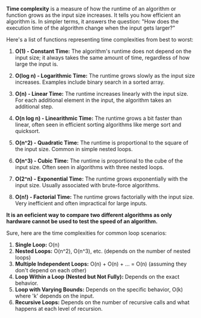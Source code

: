 

**Time complexity** is a measure of how the runtime of an algorithm or function grows as the input size increases. It tells you how efficient an algorithm is. In simpler terms, it answers the question: "How does the execution time of the algorithm change when the input gets larger?"

Here's a list of functions representing time complexities from best to worst:

1. **O(1) - Constant Time:** The algorithm's runtime does not depend on the input size; it always takes the same amount of time, regardless of how large the input is.

2. **O(log n) - Logarithmic Time:** The runtime grows slowly as the input size increases. Examples include binary search in a sorted array.

3. **O(n) - Linear Time:** The runtime increases linearly with the input size. For each additional element in the input, the algorithm takes an additional step.

4. **O(n log n) - Linearithmic Time:** The runtime grows a bit faster than linear, often seen in efficient sorting algorithms like merge sort and quicksort.

5. **O(n^2) - Quadratic Time:** The runtime is proportional to the square of the input size. Common in simple nested loops.

6. **O(n^3) - Cubic Time:** The runtime is proportional to the cube of the input size. Often seen in algorithms with three nested loops.

7. **O(2^n) - Exponential Time:** The runtime grows exponentially with the input size. Usually associated with brute-force algorithms.

8. **O(n!) - Factorial Time:** The runtime grows factorially with the input size. Very inefficient and often impractical for large inputs.

**It is an eeficient way to compare two different algorithms as only hardware cannot be used to test the speed of an algorithm.**

Sure, here are the time complexities for common loop scenarios:

1. **Single Loop:** O(n)
2. **Nested Loops:** O(n^2), O(n^3), etc. (depends on the number of nested loops)
3. **Multiple Independent Loops:** O(n) + O(n) + ... = O(n) (assuming they don't depend on each other)
4. **Loop Within a Loop (Nested but Not Fully):** Depends on the exact behavior.
5. **Loop with Varying Bounds:** Depends on the specific behavior, O(k) where 'k' depends on the input.
6. **Recursive Loops:** Depends on the number of recursive calls and what happens at each level of recursion.

